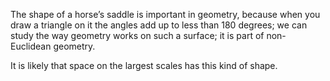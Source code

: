 The shape of a horse’s saddle is important in geometry, because when you
draw a triangle on it the angles add up to less than 180 degrees; we can
study the way geometry works on such a surface; it is part of
non-Euclidean geometry.

It is likely that space on the largest scales has this kind of shape.
